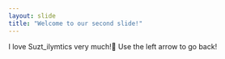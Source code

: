 ```yaml
---
layout: slide
title: "Welcome to our second slide!"
---
```

I love Suzt_ilymtics very much!🦄
Use the left arrow to go back!
